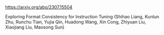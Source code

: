 https://arxiv.org/abs/2307.15504

Exploring Format Consistency for Instruction Tuning (Shihao Liang, Kunlun Zhu, Runchu Tian, Yujia Qin, Huadong Wang, Xin Cong, Zhiyuan Liu, Xiaojiang Liu, Maosong Sun)
